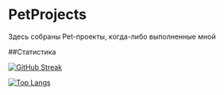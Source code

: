 # PetProjects
 Здесь собраны Pet-проекты, когда-либо выполненные мной
 

##Статистика

[![GitHub Streak](http://github-readme-streak-stats.herokuapp.com?user=LenaIkra&theme=dark&background=000000)](https://git.io/streak-stats)

[![Top Langs](https://github-readme-stats.vercel.app/api/top-langs/?username=LenaIkra)](https://github.com/anuraghazra/github-readme-stats)
